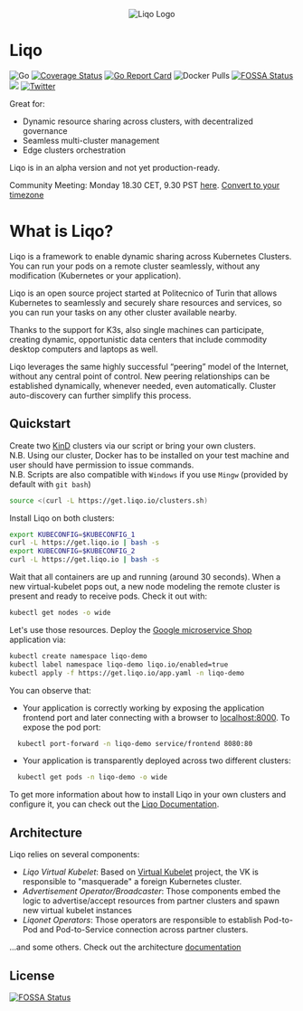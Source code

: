<p align="center">
<img alt="Liqo Logo" src="https://doc.liqo.io/images/logo-liqo-blue.svg" />
</p>

# Liqo

![Go](https://github.com/liqotech/liqo/workflows/Go/badge.svg) 
[![Coverage Status](https://coveralls.io/repos/github/liqotech/liqo/badge.svg?branch=master)](https://coveralls.io/github/liqotech/liqo?branch=master)
[![Go Report Card](https://goreportcard.com/badge/github.com/liqotech/liqo)](https://goreportcard.com/report/github.com/liqotech/liqo)
![Docker Pulls](https://img.shields.io/docker/pulls/liqo/virtual-kubelet?label=Liqo%20vkubelet%20pulls)
[![FOSSA Status](https://app.fossa.com/api/projects/git%2Bgithub.com%2Fliqotech%2Fliqo.svg?type=shield)](https://app.fossa.com/projects/git%2Bgithub.com%2Fliqotech%2Fliqo?ref=badge_shield)
[<img src="https://img.shields.io/badge/slack-liqo.io-yellow">](https://liqo-io.slack.com) 
[![Twitter](https://img.shields.io/twitter/url/https/twitter.com/liqo_io.svg?style=social&label=Follow%20%40liqo_io)](https://twitter.com/liqo_io)

Great for:
* Dynamic resource sharing across clusters, with decentralized governance
* Seamless multi-cluster management
* Edge clusters orchestration

Liqo is in an alpha version and not yet production-ready.

Community Meeting: Monday 18.30 CET, 9.30 PST [here](https://meet.google.com/dyr-ieso-smu). [Convert to your timezone](https://www.thetimezoneconverter.com/?t=18:30&tz=CET%20%28Central%20European%20Time%29)

# What is Liqo?

Liqo is a framework to enable dynamic sharing across Kubernetes Clusters. You can run your pods on a remote cluster
seamlessly, without any modification (Kubernetes or your application). 

Liqo is an open source project started at Politecnico of Turin that allows Kubernetes to seamlessly and securely share resources and services, so you can run your tasks on any other cluster available nearby.

Thanks to the support for K3s, also single machines can participate, creating dynamic, opportunistic data centers that include commodity desktop computers and laptops as well.

Liqo leverages the same highly successful “peering” model of the Internet, without any central point of control. New peering relationships can be established dynamically, whenever needed, even automatically. Cluster auto-discovery can further simplify this process.

## Quickstart

Create two [KinD](https://kind.sigs.k8s.io/) clusters via our script or bring your own clusters.  
N.B. Using our cluster, Docker has to be installed on your test machine and user should have permission to issue commands.  
N.B. Scripts are also compatible with `Windows` if you use `Mingw` (provided by default with `git bash`)

```bash
source <(curl -L https://get.liqo.io/clusters.sh)
```

Install Liqo on both clusters:

```bash
export KUBECONFIG=$KUBECONFIG_1
curl -L https://get.liqo.io | bash -s
export KUBECONFIG=$KUBECONFIG_2
curl -L https://get.liqo.io | bash -s
```

Wait that all containers are up and running (around 30 seconds). When a new virtual-kubelet pops out, a new node modeling the remote cluster is present and ready to receive pods. Check it out with:

```bash
kubectl get nodes -o wide
```

Let's use those resources. Deploy the [Google microservice Shop](https://github.com/liqotech/microservices-demo/blob/master/release/kubernetes-manifests.yaml) application via: 

```bash
kubectl create namespace liqo-demo
kubectl label namespace liqo-demo liqo.io/enabled=true
kubectl apply -f https://get.liqo.io/app.yaml -n liqo-demo
```

You can observe that:

* Your application is correctly working by exposing the application frontend port and later connecting with a browser to [localhost:8000](localhost:8000). To expose the pod port:
```bash
  kubectl port-forward -n liqo-demo service/frontend 8080:80
```
* Your application is transparently deployed across two different clusters:
```bash
  kubectl get pods -n liqo-demo -o wide  
``` 

To get more information about how to install Liqo in your own clusters and configure it, you can check out the [Liqo Documentation](https://doc.liqo.io/user/).

## Architecture

Liqo relies on several components:

* *Liqo Virtual Kubelet*: Based on [Virtual Kubelet](https://github.com/virtual-kubelet/virtual-kubelet) project, the VK
 is responsible to "masquerade" a foreign Kubernetes cluster.
* *Advertisement Operator/Broadcaster*: Those components embed the logic to advertise/accept resources from partner
 clusters and spawn new virtual kubelet instances
* *Liqonet Operators*: Those operators are responsible to establish Pod-to-Pod and Pod-to-Service connection across 
partner clusters.

...and some others. Check out the architecture [documentation](https://doc.liqo.io/architecture/)


## License
[![FOSSA Status](https://app.fossa.com/api/projects/git%2Bgithub.com%2Fliqotech%2Fliqo.svg?type=large)](https://app.fossa.com/projects/git%2Bgithub.com%2Fliqotech%2Fliqo?ref=badge_large)
